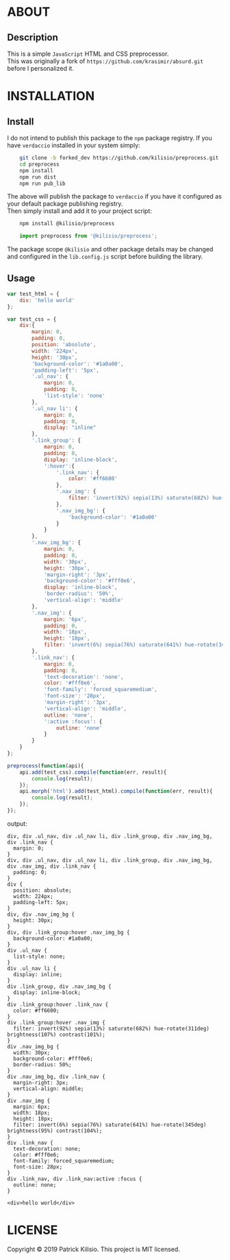# ABOUT

<!-- ## Homepage -->


## Description
This is a simple `JavaScript` HTML and CSS preprocessor.  
This was originally a fork of `https://github.com/krasimir/absurd.git` before I personalized it.


<!-- ## Features -->


<!-- ## Core Dependancies -->


<!-- ## Inspirations -->


<!-- ## Screen Shots -->


# INSTALLATION


<!-- ## Prerequisites -->


## Install
I do not intend to publish this package to the `npm` package registry. If you have `verdaccio` installed in your system simply:

```bash
    git clone -b forked_dev https://github.com/kilisio/preprocess.git
    cd preprocess
    npm install
    npm run dist
    npm run pub_lib
```

The above will publish the package to `verdaccio` if you have it configured as your default package publishing registry.  
Then simply install and add it to your project script:

```bash
    npm install @kilisio/preprocess
```

```javascript
    import preprocess from '@kilisio/preprocess';
```

The package scope `@kilisio` and other package details may be changed and configured in the `lib.config.js` script before building the library.


## Usage

```javascript
var test_html = {
    div: 'hello world'
};

var test_css = {
    div:{
        margin: 0,
        padding: 0,
        position: 'absolute',
        width: '224px',
        height: '30px',
		'background-color': '#1a0a00',
		'padding-left': '5px',
        '.ul_nav': {
			margin: 0,
			padding: 0,
			'list-style': 'none'
		},
        '.ul_nav li': {
			margin: 0,
			padding: 0,
			display: "inline"
		},
        '.link_group': {
            margin: 0,
            padding: 0,
            display: 'inline-block',
			':hover':{
                '.link_nav': {
                    color: '#ff6600'
                },
                '.nav_img': {
                    filter: 'invert(92%) sepia(13%) saturate(682%) hue-rotate(311deg) brightness(107%) contrast(101%)'
                },
                '.nav_img_bg': {
                    'background-color': '#1a0a00'
                }
			}
        },
        '.nav_img_bg': {
			margin: 0,
			padding: 0,
			width: '30px',
			height: '30px',
			'margin-right': '3px',
			'background-color': '#fff0e6',
			display: 'inline-block',
			'border-radius': '50%',
			'vertical-align': 'middle'
		},
        '.nav_img': {
			margin: '6px',
			padding: 0,
			width: '18px',
			height: '18px',
            filter: 'invert(6%) sepia(76%) saturate(641%) hue-rotate(345deg) brightness(95%) contrast(104%)'
		},
        '.link_nav': {
			margin: 0,
			padding: 0,
			'text-decoration': 'none',
			color: '#fff0e6',
			'font-family': 'forced_squaremedium',
			'font-size': '28px',
			'margin-right': '3px',
			'vertical-align': 'middle',
            outline: 'none',
            ':active :focus': {
                outline: 'none'
            }
		}
    }
};

preprocess(function(api){
    api.add(test_css).compile(function(err, result){
        console.log(result);
    });
    api.morph('html').add(test_html).compile(function(err, result){
        console.log(result);
    });
});
```
output:  
```
div, div .ul_nav, div .ul_nav li, div .link_group, div .nav_img_bg, div .link_nav {
  margin: 0;
}
div, div .ul_nav, div .ul_nav li, div .link_group, div .nav_img_bg, div .nav_img, div .link_nav {
  padding: 0;
}
div {
  position: absolute;
  width: 224px;
  padding-left: 5px;
}
div, div .nav_img_bg {
  height: 30px;
}
div, div .link_group:hover .nav_img_bg {
  background-color: #1a0a00;
}
div .ul_nav {
  list-style: none;
}
div .ul_nav li {
  display: inline;
}
div .link_group, div .nav_img_bg {
  display: inline-block;
}
div .link_group:hover .link_nav {
  color: #ff6600;
}
div .link_group:hover .nav_img {
  filter: invert(92%) sepia(13%) saturate(682%) hue-rotate(311deg) brightness(107%) contrast(101%);
}
div .nav_img_bg {
  width: 30px;
  background-color: #fff0e6;
  border-radius: 50%;
}
div .nav_img_bg, div .link_nav {
  margin-right: 3px;
  vertical-align: middle;
}
div .nav_img {
  margin: 6px;
  width: 18px;
  height: 18px;
  filter: invert(6%) sepia(76%) saturate(641%) hue-rotate(345deg) brightness(95%) contrast(104%);
}
div .link_nav {
  text-decoration: none;
  color: #fff0e6;
  font-family: forced_squaremedium;
  font-size: 28px;
}
div .link_nav, div .link_nav:active :focus {
  outline: none;
}

<div>hello world</div>
```

<!-- # DOCUMENTATION -->


<!-- # CONTRIBUTION -->


<!-- ## Features, Issues and Fixes -->


<!-- ## Author -->


<!-- ## Contributors -->


<!-- ## Backers -->


<!-- ## Sponsors -->


<!-- # ATTRIBUTION -->


<!-- # SUPPORT -->


# LICENSE
Copyright © 2019 Patrick Kilisio.
This project is MIT licensed.

